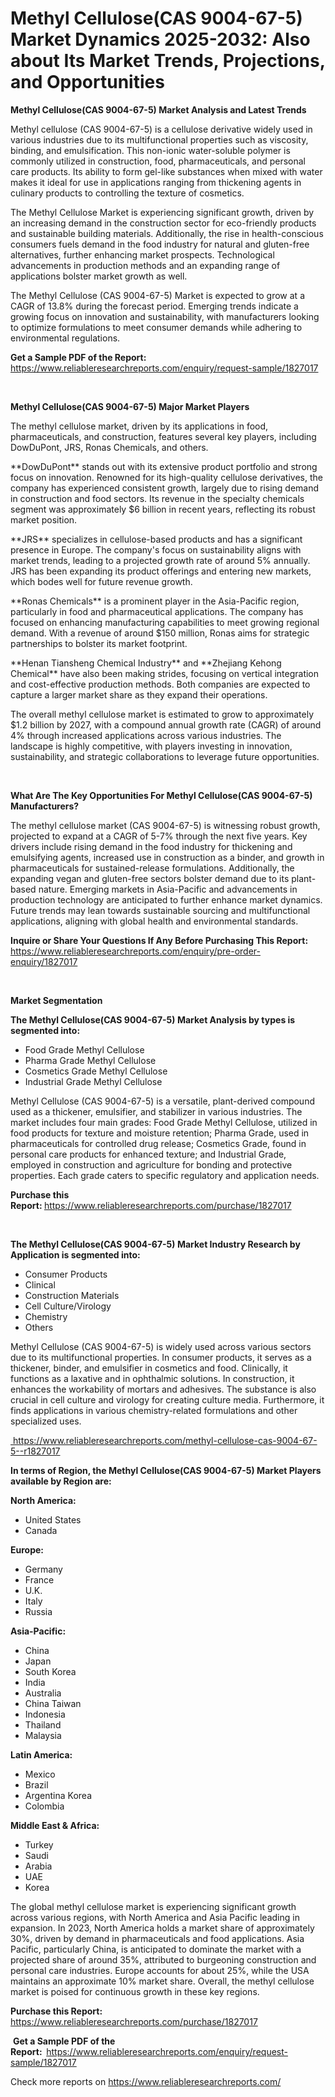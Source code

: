 <p><h1>Methyl Cellulose(CAS 9004-67-5) Market Dynamics 2025-2032: Also about Its Market Trends, Projections, and Opportunities</h1></p><p><strong>Methyl Cellulose(CAS 9004-67-5) Market Analysis and Latest Trends</strong></p>
<p><p>Methyl cellulose (CAS 9004-67-5) is a cellulose derivative widely used in various industries due to its multifunctional properties such as viscosity, binding, and emulsification. This non-ionic water-soluble polymer is commonly utilized in construction, food, pharmaceuticals, and personal care products. Its ability to form gel-like substances when mixed with water makes it ideal for use in applications ranging from thickening agents in culinary products to controlling the texture of cosmetics.</p><p>The Methyl Cellulose Market is experiencing significant growth, driven by an increasing demand in the construction sector for eco-friendly products and sustainable building materials. Additionally, the rise in health-conscious consumers fuels demand in the food industry for natural and gluten-free alternatives, further enhancing market prospects. Technological advancements in production methods and an expanding range of applications bolster market growth as well.</p><p>The Methyl Cellulose (CAS 9004-67-5) Market is expected to grow at a CAGR of 13.8% during the forecast period. Emerging trends indicate a growing focus on innovation and sustainability, with manufacturers looking to optimize formulations to meet consumer demands while adhering to environmental regulations.</p></p>
<p><strong>Get a Sample PDF of the Report:&nbsp;</strong> <a href="https://www.reliableresearchreports.com/enquiry/request-sample/1827017?utm_campaign=2030&utm_medium=2&utm_source=Github&utm_content=ia&utm_term=03022025&utm_id=methyl-cellulosecas-9004-67-5">https://www.reliableresearchreports.com/enquiry/request-sample/1827017</a></p>
<p>&nbsp;</p>
<p><strong>Methyl Cellulose(CAS 9004-67-5) Major Market Players</strong></p>
<p><p>The methyl cellulose market, driven by its applications in food, pharmaceuticals, and construction, features several key players, including DowDuPont, JRS, Ronas Chemicals, and others. </p><p>**DowDuPont** stands out with its extensive product portfolio and strong focus on innovation. Renowned for its high-quality cellulose derivatives, the company has experienced consistent growth, largely due to rising demand in construction and food sectors. Its revenue in the specialty chemicals segment was approximately $6 billion in recent years, reflecting its robust market position.</p><p>**JRS** specializes in cellulose-based products and has a significant presence in Europe. The company's focus on sustainability aligns with market trends, leading to a projected growth rate of around 5% annually. JRS has been expanding its product offerings and entering new markets, which bodes well for future revenue growth.</p><p>**Ronas Chemicals** is a prominent player in the Asia-Pacific region, particularly in food and pharmaceutical applications. The company has focused on enhancing manufacturing capabilities to meet growing regional demand. With a revenue of around $150 million, Ronas aims for strategic partnerships to bolster its market footprint.</p><p>**Henan Tiansheng Chemical Industry** and **Zhejiang Kehong Chemical** have also been making strides, focusing on vertical integration and cost-effective production methods. Both companies are expected to capture a larger market share as they expand their operations.</p><p>The overall methyl cellulose market is estimated to grow to approximately $1.2 billion by 2027, with a compound annual growth rate (CAGR) of around 4% through increased applications across various industries. The landscape is highly competitive, with players investing in innovation, sustainability, and strategic collaborations to leverage future opportunities.</p></p>
<p>&nbsp;</p>
<p><strong>What Are The Key Opportunities For Methyl Cellulose(CAS 9004-67-5) Manufacturers?</strong></p>
<p><p>The methyl cellulose market (CAS 9004-67-5) is witnessing robust growth, projected to expand at a CAGR of 5-7% through the next five years. Key drivers include rising demand in the food industry for thickening and emulsifying agents, increased use in construction as a binder, and growth in pharmaceuticals for sustained-release formulations. Additionally, the expanding vegan and gluten-free sectors bolster demand due to its plant-based nature. Emerging markets in Asia-Pacific and advancements in production technology are anticipated to further enhance market dynamics. Future trends may lean towards sustainable sourcing and multifunctional applications, aligning with global health and environmental standards.</p></p>
<p><strong>Inquire or Share Your Questions If Any Before Purchasing This Report:</strong> <a href="https://www.reliableresearchreports.com/enquiry/pre-order-enquiry/1827017?utm_campaign=2030&utm_medium=2&utm_source=Github&utm_content=ia&utm_term=03022025&utm_id=methyl-cellulosecas-9004-67-5">https://www.reliableresearchreports.com/enquiry/pre-order-enquiry/1827017</a></p>
<p>&nbsp;</p>
<p><strong>Market Segmentation</strong></p>
<p><strong>The Methyl Cellulose(CAS 9004-67-5) Market Analysis by types is segmented into:</strong></p>
<p><ul><li>Food Grade Methyl Cellulose</li><li>Pharma Grade Methyl Cellulose</li><li>Cosmetics Grade Methyl Cellulose</li><li>Industrial Grade Methyl Cellulose</li></ul></p>
<p><p>Methyl Cellulose (CAS 9004-67-5) is a versatile, plant-derived compound used as a thickener, emulsifier, and stabilizer in various industries. The market includes four main grades: Food Grade Methyl Cellulose, utilized in food products for texture and moisture retention; Pharma Grade, used in pharmaceuticals for controlled drug release; Cosmetics Grade, found in personal care products for enhanced texture; and Industrial Grade, employed in construction and agriculture for bonding and protective properties. Each grade caters to specific regulatory and application needs.</p></p>
<p><strong>Purchase this Report:&nbsp;</strong><a href="https://www.reliableresearchreports.com/purchase/1827017?utm_campaign=2030&utm_medium=2&utm_source=Github&utm_content=ia&utm_term=03022025&utm_id=methyl-cellulosecas-9004-67-5">https://www.reliableresearchreports.com/purchase/1827017</a></p>
<p>&nbsp;</p>
<p><strong>The Methyl Cellulose(CAS 9004-67-5) Market Industry Research by Application is segmented into:</strong></p>
<p><ul><li>Consumer Products</li><li>Clinical</li><li>Construction Materials</li><li>Cell Culture/Virology</li><li>Chemistry</li><li>Others</li></ul></p>
<p><p>Methyl Cellulose (CAS 9004-67-5) is widely used across various sectors due to its multifunctional properties. In consumer products, it serves as a thickener, binder, and emulsifier in cosmetics and food. Clinically, it functions as a laxative and in ophthalmic solutions. In construction, it enhances the workability of mortars and adhesives. The substance is also crucial in cell culture and virology for creating culture media. Furthermore, it finds applications in various chemistry-related formulations and other specialized uses.</p></p>
<p><a href="https://www.reliableresearchreports.com/methyl-cellulose-cas-9004-67-5--r1827017?utm_campaign=2030&utm_medium=2&utm_source=Github&utm_content=ia&utm_term=03022025&utm_id=methyl-cellulosecas-9004-67-5">&nbsp;https://www.reliableresearchreports.com/methyl-cellulose-cas-9004-67-5--r1827017</a></p>
<p><strong>In terms of Region, the Methyl Cellulose(CAS 9004-67-5) Market Players available by Region are:</strong></p>
<p>
    <p> <strong> North America: </strong>
        <ul>
            <li>United States</li>
            <li>Canada</li>
        </ul>
        </p> 
    <p> <strong> Europe: </strong>
        <ul>
            <li>Germany</li>
            <li>France</li>
            <li>U.K.</li>
            <li>Italy</li>
            <li>Russia</li>
        </ul>
        </p> 
    <p> <strong> Asia-Pacific: </strong>
        <ul>
            <li>China</li>
            <li>Japan</li>
            <li>South Korea</li>
            <li>India</li>
            <li>Australia</li>
            <li>China Taiwan</li>
            <li>Indonesia</li>
            <li>Thailand</li>
            <li>Malaysia</li>
        </ul>
        </p> 
    <p> <strong> Latin America: </strong>
        <ul>
            <li>Mexico</li>
            <li>Brazil</li>
            <li>Argentina Korea</li>
            <li>Colombia</li>
        </ul>
        </p> 
    <p> <strong> Middle East & Africa: </strong>
        <ul>
            <li>Turkey</li>
            <li>Saudi</li>
            <li>Arabia</li>
            <li>UAE</li>
            <li>Korea</li>
        </ul>
    </p>
    </p>
<p><p>The global methyl cellulose market is experiencing significant growth across various regions, with North America and Asia Pacific leading in expansion. In 2023, North America holds a market share of approximately 30%, driven by demand in pharmaceuticals and food applications. Asia Pacific, particularly China, is anticipated to dominate the market with a projected share of around 35%, attributed to burgeoning construction and personal care industries. Europe accounts for about 25%, while the USA maintains an approximate 10% market share. Overall, the methyl cellulose market is poised for continuous growth in these key regions.</p></p>
<p><strong>Purchase this Report: </strong><a href="https://www.reliableresearchreports.com/purchase/1827017?utm_campaign=2030&utm_medium=2&utm_source=Github&utm_content=ia&utm_term=03022025&utm_id=methyl-cellulosecas-9004-67-5">https://www.reliableresearchreports.com/purchase/1827017</a></p>
<p>&nbsp;<strong>Get a Sample PDF of the Report:&nbsp;&nbsp;</strong><a href="https://www.reliableresearchreports.com/enquiry/request-sample/1827017?utm_campaign=2030&utm_medium=2&utm_source=Github&utm_content=ia&utm_term=03022025&utm_id=methyl-cellulosecas-9004-67-5">https://www.reliableresearchreports.com/enquiry/request-sample/1827017</a></p>
<p><strong></strong></p>
<p>Check more reports on <a href="https://www.reliableresearchreports.com/?utm_campaign=2030&utm_medium=2&utm_source=Github&utm_content=ia&utm_term=03022025&utm_id=methyl-cellulosecas-9004-67-5">https://www.reliableresearchreports.com/</a></p>